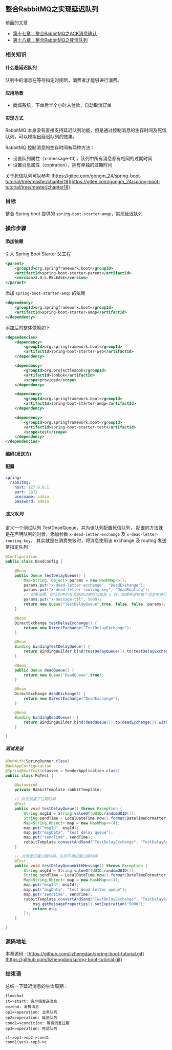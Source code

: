 整合RabbitMQ之实现延迟队列
--------------------------

前面的文章

- [第十七章：整合RabbitMQ之ACK消息确认](https://gitee.com/gongm_24/spring-boot-tutorial/tree/master/chapter17)
- [第十八章：整合RabbitMQ之死信队列](https://gitee.com/gongm_24/spring-boot-tutorial/tree/master/chapter18)

### 相关知识

#### 什么是延迟队列

队列中的消息在等待指定时间后，消费者才能够进行消费。

#### 应用场景

- 商城系统，下单后半个小时未付款，自动取消订单

#### 实现方式

RabbitMQ 本身没有直接支持延迟队列功能，但是通过控制消息的生存时间及死信队列，可以模拟出延迟队列的效果。

RabbitMQ 控制消息的生存时间有两种方法：

- 设置队列属性（x-message-ttl），队列中所有消息都有相同的过期时间
- 设置消息属性（expiration），拥有单独的过期时间

关于死信队列可以参考 [https://gitee.com/gongm_24/spring-boot-tutorial/tree/master/chapter18](https://gitee.com/gongm_24/spring-boot-tutorial/tree/master/chapter18)

### 目标

整合 Spring boot 提供的 `spring-boot-starter-amqp`，实现延迟队列

### 操作步骤

#### 添加依赖

引入 Spring Boot Starter 父工程

```xml
<parent>
    <groupId>org.springframework.boot</groupId>
    <artifactId>spring-boot-starter-parent</artifactId>
    <version>2.0.5.RELEASE</version>
</parent>
```

添加 `spring-boot-starter-amqp` 的依赖

```xml
<dependency>
    <groupId>org.springframework.boot</groupId>
    <artifactId>spring-boot-starter-amqp</artifactId>
</dependency>
```

添加后的整体依赖如下

```xml
<dependencies>
    <dependency>
        <groupId>org.springframework.boot</groupId>
        <artifactId>spring-boot-starter-web</artifactId>
    </dependency>

    <dependency>
        <groupId>org.projectlombok</groupId>
        <artifactId>lombok</artifactId>
        <scope>provided</scope>
    </dependency>

    <dependency>
        <groupId>org.springframework.boot</groupId>
        <artifactId>spring-boot-starter-amqp</artifactId>
    </dependency>

    <dependency>
        <groupId>org.springframework.boot</groupId>
        <artifactId>spring-boot-starter-test</artifactId>
        <scope>test</scope>
    </dependency>
</dependencies>
```

#### 编码(发送方)

#### 配置

```yaml
spring:
  rabbitmq:
    host: 127.0.0.1
    port: 5672
    username: admin
    password: admin
```

##### 定义队列

定义一个测试队列 TestDeadQueue，并为该队列配置死信队列，
配置的方法就是在声明队列的时候，添加参数 `x-dead-letter-exchange` 及 `x-dead-letter-routing-key`，
其实就是在消费失败时，将消息使用该 exchange 及 routing 发送至指定队列

```java
@Configuration
public class DeadConfig {

    @Bean
    public Queue testDelayQueue() {
        Map<String, Object> params = new HashMap<>();
        params.put("x-dead-letter-exchange", "DeadExchange");
        params.put("x-dead-letter-routing-key", "DeadRouting");
        // 如果设置，则队列中所有消息的过期时间都是 5 秒，如果希望在每个消息中进行单独设置，则不能设置
        params.put("x-message-ttl", 5000);
        return new Queue("TestDelayQueue",true, false, false, params);
    }

    @Bean
    DirectExchange testDelayExchange() {
        return new DirectExchange("TestDelayExchange");
    }

    @Bean
    Binding bindingTestDelayQueue() {
        return BindingBuilder.bind(testDelayQueue()).to(testDelayExchange()).with("TestDelayRouting");
    }

    @Bean
    public Queue deadQueue() {
        return new Queue("DeadQueue",true);
    }

    @Bean
    DirectExchange deadExchange() {
        return new DirectExchange("DeadExchange");
    }

    @Bean
    Binding bindingDeadQueue() {
        return BindingBuilder.bind(deadQueue()).to(deadExchange()).with("DeadRouting");
    }

}
```

##### 测试发送

```java
@RunWith(SpringRunner.class)
@WebAppConfiguration
@SpringBootTest(classes = SenderApplication.class)
public class MqTest {

    @Autowired
    private RabbitTemplate rabbitTemplate;
  
    // 队列设置了过期时间
    @Test
    public void testDelayQueue() throws Exception {
        String msgId = String.valueOf(UUID.randomUUID());
        String sendTime = LocalDateTime.now().format(DateTimeFormatter.ofPattern("yyyy-MM-dd HH:mm:ss"));
        Map<String,Object> map = new HashMap<>(4);
        map.put("msgId", msgId);
        map.put("msgData", "test delay queue");
        map.put("sendTime", sendTime);
        rabbitTemplate.convertAndSend("TestDelayExchange", "TestDelayRouting", map);
    }

    // 对消息设置过期时间，队列不用设置过期时间
    @Test
    public void testDelayQueueWithMessage() throws Exception {
        String msgId = String.valueOf(UUID.randomUUID());
        String sendTime = LocalDateTime.now().format(DateTimeFormatter.ofPattern("yyyy-MM-dd HH:mm:ss"));
        Map<String,Object> map = new HashMap<>(4);
        map.put("msgId", msgId);
        map.put("msgData", "test dead letter queue");
        map.put("sendTime", sendTime);
        rabbitTemplate.convertAndSend("TestDelayExchange", "TestDelayRouting", map, msg -> {
            msg.getMessageProperties().setExpiration("5000");
            return msg;
        });
    }

}
```

### 源码地址

本章源码 : [https://github.com/lizhengdan/spring-boot-tutorial.git](https://github.com/lizhengdan/spring-boot-tutorial.git)

### 结束语

总结一下延迟消息的生命周期：

```mermaid
flowchat
st=>start: 客户端发送消息
e=>end: 消费消息
op1=>operation: 业务队列
op2=>operation: 延迟队列
cond1=>condition: 等待消息过期
op3=>operation: 死信队列

st->op1->op2->cond1
cond1(yes)->op3->e
```

